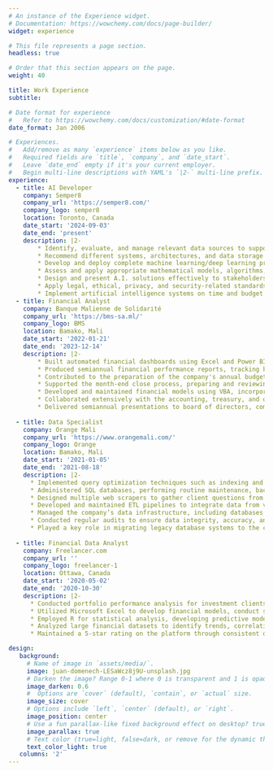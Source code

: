 ```yaml
---
# An instance of the Experience widget.
# Documentation: https://wowchemy.com/docs/page-builder/
widget: experience

# This file represents a page section.
headless: true

# Order that this section appears on the page.
weight: 40

title: Work Experience
subtitle:

# Date format for experience
#   Refer to https://wowchemy.com/docs/customization/#date-format
date_format: Jan 2006

# Experiences.
#   Add/remove as many `experience` items below as you like.
#   Required fields are `title`, `company`, and `date_start`.
#   Leave `date_end` empty if it's your current employer.
#   Begin multi-line descriptions with YAML's `|2-` multi-line prefix.
experience:
  - title: AI Developer
    company: Semper8
    company_url: 'https://semper8.com/'
    company_logo: semper8
    location: Toronto, Canada
    date_start: '2024-09-03'
    date_end: 'present'
    description: |2-
        * Identify, evaluate, and manage relevant data sources to support data analytics and meet organizational needs.
        * Recommend different systems, architectures, and data storage technologies to support data-driven solutions.
        * Develop and deploy complete machine learning/deep learning production systems for a variety of industry use cases that meet the needs of a specific operational/business process.
        * Assess and apply appropriate mathematical models, algorithms, tools, and frameworks to develop A.I.-enabled, industry-specific solutions.
        * Design and present A.I. solutions effectively to stakeholders with data visualizations.
        * Apply legal, ethical, privacy, and security-related standards and considerations in data science projects in a manner that protects privacy and confidentiality, addresses data bias and transparency, and ensures data integrity.
        * Implement artificial intelligence systems on time and budget using best practices and strategies in design thinking, project management, and lifecycle management.
  - title: Financial Analyst
    company: Banque Malienne de Solidarité
    company_url: 'https://bms-sa.ml/'
    company_logo: BMS
    location: Bamako, Mali
    date_start: '2022-01-21'
    date_end: '2023-12-14'
    description: |2-
        * Built automated financial dashboards using Excel and Power BI, streamlining the reporting process and reducing the time required for report generation. 
        * Produced semiannual financial performance reports, tracking key performance indicators, which helped executives monitor financial health and operational efficiency.
        * Contributed to the preparation of the company's annual budget by using historical financial data, industry trends, and market research to forecast revenues, expenses, and cash flows.
        * Supported the month-end close process, preparing and reviewing journal entries, balance sheet reconciliations, and variance explanations to ensure the integrity of financial statements.
        * Developed and maintained financial models using VBA, incorporating advanced sensitivity analysis techniques such as scenario analysis and Monte Carlo simulations. 
        * Collaborated extensively with the accounting, treasury, and operations teams to ensure accurate financial reporting and alignment with corporate goals.
        * Delivered semiannual presentations to board of directors, communicating insights, and supporting recommendations with clear financial evidence.
        
  - title: Data Specialist
    company: Orange Mali
    company_url: 'https://www.orangemali.com/'
    company_logo: Orange
    location: Bamako, Mali
    date_start: '2021-01-05'
    date_end: '2021-08-18'
    description: |2-
      * Implemented query optimization techniques such as indexing and partitioning, along with correctly defining data types and layouts. This resulted in a reduction in query execution time and improved system responsiveness. 
      * Administered SQL databases, performing routine maintenance, backups, and performance tuning. 
      * Designed multiple web scrapers to gather client questions from Orange Mali websites, Twitter, and Facebook pages, forming a valuable dataset for training and optimizing the company’s retrieval-based chatbot. 
      * Developed and maintained ETL pipelines to integrate data from various internal and external sources, enhancing data integration efficiency through automation. 
      * Managed the company’s data infrastructure, including databases and data warehouses. Ensured data was securely stored, easily accessible, and well-organized. 
      * Conducted regular audits to ensure data integrity, accuracy, and consistency across all systems. 
      * Played a key role in migrating legacy database systems to the cloud, enhancing system reliability.
    
  - title: Financial Data Analyst
    company: Freelancer.com 
    company_url: ''
    company_logo: freelancer-1
    location: Ottawa, Canada
    date_start: '2020-05-02'
    date_end: '2020-10-30'
    description: |2-
      * Conducted portfolio performance analysis for investment clients, evaluating historical returns, volatility, and risk measures, leading to optimized asset allocation strategies.
      * Utilized Microsoft Excel to develop financial models, conduct sensitivity analysis, and design automated dashboards for tracking essential financial metrics.
      * Employed R for statistical analysis, developing predictive models to forecast revenue growth and expense trends.
      * Analyzed large financial datasets to identify trends, correlations, and anomalies, delivering insights.
      * Maintained a 5-star rating on the platform through consistent delivery of high-quality analysis and timely project completion, receiving positive feedback for attention to detail and deep understanding of financial data.

design:
   background:
     # Name of image in `assets/media/`.
     image: juan-domenech-LESaWcz8j9U-unsplash.jpg
     # Darken the image? Range 0-1 where 0 is transparent and 1 is opaque.
     image_darken: 0.6
     #  Options are `cover` (default), `contain`, or `actual` size.
     image_size: cover
     # Options include `left`, `center` (default), or `right`.
     image_position: center
     # Use a fun parallax-like fixed background effect on desktop? true/false
     image_parallax: true
     # Text color (true=light, false=dark, or remove for the dynamic theme color).
     text_color_light: true
   columns: '2'
---
```

